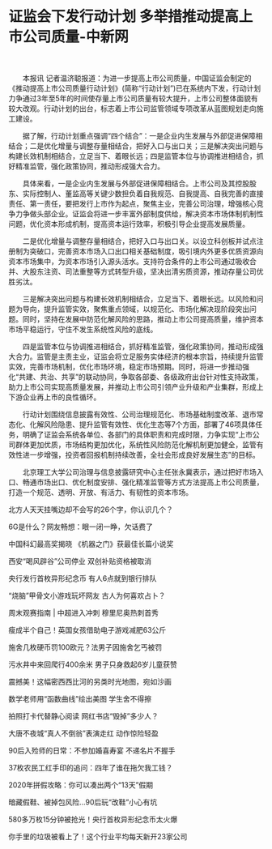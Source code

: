 # 证监会下发行动计划 多举措推动提高上市公司质量-中新网

　　

　　本报讯 记者温济聪报道：为进一步提高上市公司质量，中国证监会制定的《推动提高上市公司质量行动计划》(简称“行动计划”)已在系统内下发，行动计划力争通过3年至5年的时间使存量上市公司质量有较大提升，上市公司整体面貌有较大改观。行动计划的出台，标志着上市公司监管领域专项改革从蓝图规划走向施工建设。

　　据了解，行动计划重点强调“四个结合”：一是企业内生发展与外部促进保障相结合；二是优化增量与调整存量相结合，把好入口与出口关；三是解决突出问题与构建长效机制相结合，立足当下、着眼长远；四是监管本位与协调推进相结合，抓好精准监管，强化政策协同，推动形成强大合力。

　　具体来看，一是企业内生发展与外部促进保障相结合。上市公司及其控股股东、实际控制人、董监高等关键少数担负着自我规范、自我提高、自我完善的直接责任、第一责任，要把发行上市作为起点，聚焦主业，完善公司治理，增强核心竞争力争做头部企业。证监会将进一步丰富外部制度供给，解决资本市场体制机制性问题，优化资本形成机制，提高资本运行效率，积极引导企业提高发展质量。

　　二是优化增量与调整存量相结合，把好入口与出口关。以设立科创板并试点注册制为突破口，完善资本市场入口出口相关基础制度，吸引境内外更多优质资源向资本市场集中，为资本市场引入源头活水。支持符合条件的上市公司通过吸收合并、大股东注资、司法重整等方式转型升级，坚决出清劣质资源，推动存量公司优胜劣汰。

　　三是解决突出问题与构建长效机制相结合，立足当下、着眼长远。以风险和问题为导向，提升监管实效，聚焦重点领域，以规范化、市场化解决现阶段突出问题。同时，坚持在发展中防范化解风险的思路，推动上市公司提高质量，维护资本市场平稳运行，守住不发生系统性风险的底线。

　　四是监管本位与协调推进相结合，抓好精准监管，强化政策协同，推动形成强大合力。监管是主责主业，证监会将立足服务实体经济的根本宗旨，持续提升监管实效，完善市场机制，优化市场环境，稳定市场预期。同时，将进一步推动强化“共建、共治、共享”的联动协同，争取各部委、各级政府出台针对性支持政策，助力上市公司实现高质量发展，并推动上市公司引领产业升级和产业集群，形成上下游企业再上市的良性循环。

　　行动计划围绕信息披露有效性、公司治理规范化、市场基础制度改革、退市常态化、化解风险隐患、提升监管有效性、优化生态等7个方面，部署了46项具体任务，明确了证监会系统各单位、各部门的具体职责和完成时限，力争实现“上市公司群体更加优质，市场结构更加优化，系统性风险防范化解机制更加健全，监管有效性进一步增强，投资者回报机制持续改善，全社会形成良好发展生态”的目标。

　　北京理工大学公司治理与信息披露研究中心主任张永冀表示，通过把好市场入口、畅通市场出口、优化制度安排、强化精准监管等方式方法提高上市公司质量，打造一个规范、透明、开放、有活力、有韧性的资本市场。

北方人天天挂嘴边却不会写的26个字，你认识几个？

6G是什么？网友畅想：眼一闭一睁，欠话费了

中国科幻最高奖揭晓 《机器之门》获最佳长篇小说奖

西安“喝风辟谷”公司停业 双创补贴资格被取消

央行发行首枚异形纪念币 有人6点就到银行排队

“烧脑”甲骨文小游戏玩坏网友 古人为何喜欢占卜？

周末观赛指南 | 中超进入冲刺 穆里尼奥热刺首秀

瘦成半个自己！英国女孩借助电子游戏减肥63公斤

施舍几枚硬币罚100欧元？法男子因施舍乞丐被罚

污水井中来回爬行400余米 男子只身救起6岁儿童获赞

震撼美！这幅密西西比河的另类时光地图，宛如沙画

数学老师用“函数曲线”绘出美图 学生舍不得擦

拍照打卡代替静心阅读 网红书店“毁掉”多少人？

大唐不夜城“真人不倒翁”表演走红 动作惊险轻盈

90后入殓师的日常：不参加婚喜寿宴 不递名片不握手

37枚农民工红手印的追问：四年了谁在拖欠我工钱？

2020年拼假攻略：你可以凑出两个“13天”假期

暗藏假鞋、被掉包风险…90后玩“改鞋”小心有坑

580多万枚15分钟被抢光！央行首枚异形纪念币太火爆

你手里的垃圾被看上了！这个行业平均每天新开23家公司
